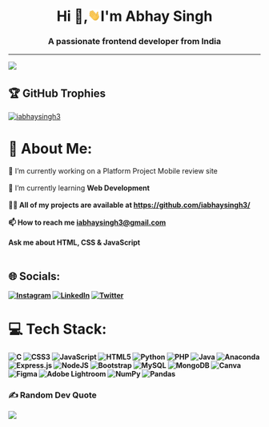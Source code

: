 # <div align="center">Hi 👋,<img src="https://github.com/ankitwarbhe/ankitwarbhe/blob/master/Hi.gif" width="25px">I'm Abhay Singh</div>
<h3 align="center">A passionate frontend developer from India</h3>

---
[![](https://visitcount.itsvg.in/api?id=iabhaysingh3&icon=0&color=0)](https://visitcount.itsvg.in)

## 🏆 GitHub Trophies
<p align="left"> <a href="https://github.com/ryo-ma/github-profile-trophy"><img src="https://github-profile-trophy.vercel.app/?username=iabhaysingh3" alt="iabhaysingh3" /></a> </p>


# 💫 About Me:
🔭 I’m currently working on a Platform Project Mobile review site<br><br>🌱 I’m currently learning <b>Web Development<br><br>👨‍💻 All of my projects are available at https://github.com/iabhaysingh3/<br><br>📫 How to reach me iabhaysingh3@gmail.com<br><br>Ask me about HTML, CSS & JavaScript<br><br>


## 🌐 Socials:
[![Instagram](https://img.shields.io/badge/Instagram-%23E4405F.svg?logo=Instagram&logoColor=white)](https://instagram.com/iabhaysingh3) [![LinkedIn](https://img.shields.io/badge/LinkedIn-%230077B5.svg?logo=linkedin&logoColor=white)](https://linkedin.com/in/abhaysingh3) [![Twitter](https://img.shields.io/badge/Twitter-%231DA1F2.svg?logo=Twitter&logoColor=white)](https://twitter.com/iabhaysingh3) 

# 💻 Tech Stack:
![C](https://img.shields.io/badge/c-%2300599C.svg?style=flat&logo=c&logoColor=white) ![CSS3](https://img.shields.io/badge/css3-%231572B6.svg?style=flat&logo=css3&logoColor=white) ![JavaScript](https://img.shields.io/badge/javascript-%23323330.svg?style=flat&logo=javascript&logoColor=%23F7DF1E) ![HTML5](https://img.shields.io/badge/html5-%23E34F26.svg?style=flat&logo=html5&logoColor=white) ![Python](https://img.shields.io/badge/python-3670A0?style=flat&logo=python&logoColor=ffdd54) ![PHP](https://img.shields.io/badge/php-%23777BB4.svg?style=flat&logo=php&logoColor=white) ![Java](https://img.shields.io/badge/java-%23ED8B00.svg?style=flat&logo=java&logoColor=white) ![Anaconda](https://img.shields.io/badge/Anaconda-%2344A833.svg?style=flat&logo=anaconda&logoColor=white) ![Express.js](https://img.shields.io/badge/express.js-%23404d59.svg?style=flat&logo=express&logoColor=%2361DAFB) ![NodeJS](https://img.shields.io/badge/node.js-6DA55F?style=flat&logo=node.js&logoColor=white) ![Bootstrap](https://img.shields.io/badge/bootstrap-%23563D7C.svg?style=flat&logo=bootstrap&logoColor=white) ![MySQL](https://img.shields.io/badge/mysql-%2300f.svg?style=flat&logo=mysql&logoColor=white) ![MongoDB](https://img.shields.io/badge/MongoDB-%234ea94b.svg?style=flat&logo=mongodb&logoColor=white) ![Canva](https://img.shields.io/badge/Canva-%2300C4CC.svg?style=flat&logo=Canva&logoColor=white) 	![Figma](https://img.shields.io/badge/figma-%23F24E1E.svg?style=flat&logo=figma&logoColor=white) ![Adobe Lightroom](https://img.shields.io/badge/Adobe%20Lightroom-31A8FF.svg?style=flat&logo=Adobe%20Lightroom&logoColor=white) ![NumPy](https://img.shields.io/badge/numpy-%23013243.svg?style=flat&logo=numpy&logoColor=white) ![Pandas](https://img.shields.io/badge/pandas-%23150458.svg?style=flat&logo=pandas&logoColor=white)




### ✍️ Random Dev Quote
![](https://quotes-github-readme.vercel.app/api?type=vetical&theme=radical)


